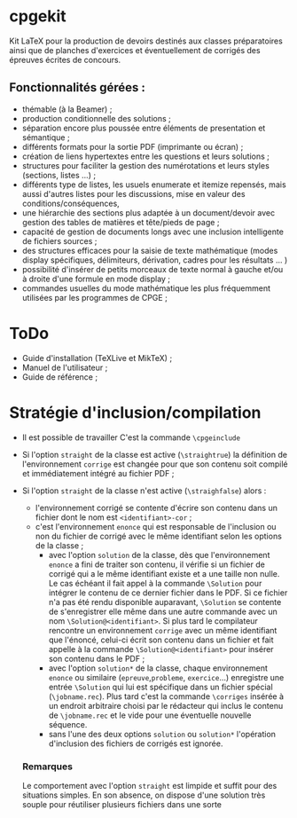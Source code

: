 # cpgekit

 Kit LaTeX pour la production de devoirs destinés aux classes préparatoires ainsi que de planches d'exercices et éventuellement de corrigés des épreuves écrites de concours. 

## Fonctionnalités gérées :

- thémable (à la Beamer) ;
- production conditionnelle des solutions ;
- séparation encore plus poussée entre éléments de presentation et sémantique ; 
- différents formats pour la sortie PDF (imprimante ou écran) ;
- création de liens hypertextes entre les questions et leurs solutions ;
- structures pour faciliter la gestion des numérotations et leurs styles (sections, listes ...) ;
- différents type de listes, les usuels enumerate et itemize repensés, mais aussi d'autres listes pour les discussions, mise en valeur des conditions/conséquences,
- une hiérarchie des sections plus adaptée à un document/devoir avec gestion des tables de matières et tête/pieds de page ;
- capacité de gestion de documents longs avec une inclusion intelligente de fichiers sources ;
- des structures efficaces pour la saisie de texte mathématique (modes display spécifiques, délimiteurs, dérivation, cadres pour les résultats ... )
- possibilité d'insérer de petits morceaux de texte normal à gauche et/ou à droite d'une formule en mode display ;
- commandes usuelles du mode mathématique les plus fréquemment utilisées par les programmes de CPGE ;

# ToDo

- Guide d'installation (TeXLive et MikTeX) ;
- Manuel de l'utilisateur ;
- Guide de référence ;

# Stratégie d'inclusion/compilation

- Il est possible de travailler C'est la commande `\cpgeinclude`

- Si l'option `straight` de la classe est active (`\straightrue`) la définition de l'environnement `corrige` est changée pour que son contenu soit compilé et immédiatement intégré au fichier PDF ;

- Si l'option `straight` de la classe n'est active (`\straighfalse`) alors :
  
  - l'environnement corrigé se contente d'écrire son contenu dans un fichier dont le nom est `<identifiant>-cor` ;
  - c'est l'environnement `enonce` qui est responsable de l'inclusion ou non du fichier de corrigé avec le même identifiant selon les options de la classe ;
    - avec l'option `solution` de la classe, dès que l'environnement `enonce` a fini de traiter son contenu, il vérifie si un fichier de corrigé qui a le même identifiant existe et a une taille non nulle. Le cas échéant il fait appel à la commande `\Solution` pour intégrer le contenu de ce dernier fichier dans le PDF. Si ce fichier n'a pas été rendu disponible auparavant, `\Solution` se contente de s'enregistrer elle même dans une autre commande avec un nom `\Solution@<identifiant>`. Si plus tard le compilateur rencontre un environnement `corrige` avec un même identifiant que l'énoncé, celui-ci écrit son contenu dans un fichier et fait appelle à la commande `\Solution@<identifiant>` pour insérer son contenu dans le PDF ;
    - avec l'option `solution*` de la classe, chaque environnement `enonce` ou similaire (`epreuve`,`probleme`, `exercice`...) enregistre une entrée `\Solution` qui lui est spécifique dans un fichier spécial (`\jobname.rec`). Plus tard c'est la commande `\corriges` insérée à un endroit arbitraire choisi par le rédacteur qui inclus le contenu de `\jobname.rec` et le vide pour une éventuelle nouvelle séquence.
    - sans l'une des deux options `solution` ou `solution*` l'opération d'inclusion des fichiers de corrigés est ignorée. 
  
  ### Remarques
  
  Le comportement avec l'option `straight` est limpide et suffit pour des situations simples. En son absence, on dispose d'une solution très souple pour réutiliser plusieurs fichiers dans une sorte  
